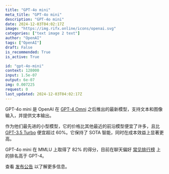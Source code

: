 ```yaml
---
title: "GPT-4o mini"
meta_title: "GPT-4o mini"
description: "GPT-4o mini"
date: 2024-12-03T04:02:17Z
image: "https://img.rifx.online/icons/openai.svg"
categories: ["text image 2 text"]
author: "OpenAI"
tags: ["OpenAI"]
draft: False
is_recommended: True
is_active: True

id: "gpt-4o-mini"
context: 128000
input: 1.5e-07
output: 6e-07
img: 0.007225
request: 0
last_updated: 2024-12-03T04:02:17Z
---
```


GPT-4o mini 是 OpenAI 在 [GPT-4 Omni](/openai/gpt-4o) 之后推出的最新模型，支持文本和图像输入，并提供文本输出。

作为他们最先进的小型模型，它的价格比其他最近的前沿模型便宜了许多，且比 [GPT-3.5 Turbo](/openai/gpt-3.5-turbo) 便宜超过 60%。它保持了 SOTA 智能，同时在成本效益上显著更高。

GPT-4o mini 在 MMLU 上取得了 82% 的得分，目前在聊天偏好 [常见排行榜](https://arena.lmsys.org/) 上的排名高于 GPT-4。

查看 [发布公告](https://openai.com/index/gpt-4o-mini-advancing-cost-efficient-intelligence/) 以了解更多信息。

